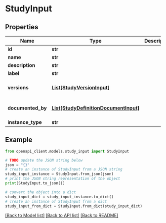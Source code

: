 # StudyInput


## Properties

Name | Type | Description | Notes
------------ | ------------- | ------------- | -------------
**id** | **str** |  | [optional] 
**name** | **str** |  | 
**description** | **str** |  | [optional] 
**label** | **str** |  | [optional] 
**versions** | [**List[StudyVersionInput]**](StudyVersionInput.md) |  | [optional] [default to []]
**documented_by** | [**List[StudyDefinitionDocumentInput]**](StudyDefinitionDocumentInput.md) |  | [optional] [default to []]
**instance_type** | **str** |  | 

## Example

```python
from openapi_client.models.study_input import StudyInput

# TODO update the JSON string below
json = "{}"
# create an instance of StudyInput from a JSON string
study_input_instance = StudyInput.from_json(json)
# print the JSON string representation of the object
print(StudyInput.to_json())

# convert the object into a dict
study_input_dict = study_input_instance.to_dict()
# create an instance of StudyInput from a dict
study_input_from_dict = StudyInput.from_dict(study_input_dict)
```
[[Back to Model list]](../README.md#documentation-for-models) [[Back to API list]](../README.md#documentation-for-api-endpoints) [[Back to README]](../README.md)


